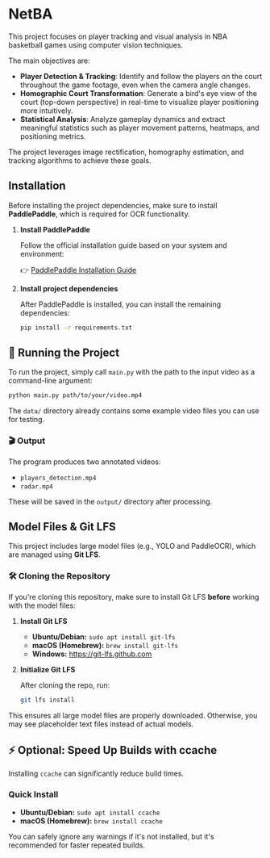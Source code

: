 # NetBA

This project focuses on player tracking and visual analysis in NBA basketball games using computer vision techniques. 

The main objectives are:

- **Player Detection & Tracking**: Identify and follow the players on the court throughout the game footage, even when the camera angle changes.
- **Homographic Court Transformation**: Generate a bird's eye view of the court (top-down perspective) in real-time to visualize player positioning more intuitively.
- **Statistical Analysis**: Analyze gameplay dynamics and extract meaningful statistics such as player movement patterns, heatmaps, and positioning metrics.

The project leverages image rectification, homography estimation, and tracking algorithms to achieve these goals.

## Installation

Before installing the project dependencies, make sure to install **PaddlePaddle**, which is required for OCR functionality.

1. **Install PaddlePaddle**

   Follow the official installation guide based on your system and environment:

   👉 [PaddlePaddle Installation Guide](https://www.paddlepaddle.org.cn/en/install/quick?docurl=undefined)

2. **Install project dependencies**

   After PaddlePaddle is installed, you can install the remaining dependencies:

   ```bash
   pip install -r requirements.txt
   ```

## 🚀 Running the Project

To run the project, simply call `main.py` with the path to the input video as a command-line argument:

```bash
python main.py path/to/your/video.mp4
```

The `data/` directory already contains some example video files you can use for testing.

### 🎬 Output

The program produces two annotated videos:
- `players_detection.mp4`
- `radar.mp4`

These will be saved in the `output/` directory after processing.

## Model Files & Git LFS

This project includes large model files (e.g., YOLO and PaddleOCR), which are managed using **Git LFS**.

### 🛠️ Cloning the Repository

If you're cloning this repository, make sure to install Git LFS **before** working with the model files:

1. **Install Git LFS**

   - **Ubuntu/Debian:** `sudo apt install git-lfs`
   - **macOS (Homebrew):** `brew install git-lfs`
   - **Windows:** https://git-lfs.github.com

2. **Initialize Git LFS**

   After cloning the repo, run:

   ```bash
   git lfs install
   ```

This ensures all large model files are properly downloaded. Otherwise, you may see placeholder text files instead of actual models.

## ⚡ Optional: Speed Up Builds with ccache

Installing `ccache` can significantly reduce build times.

### Quick Install

- **Ubuntu/Debian:** `sudo apt install ccache`
- **macOS (Homebrew):** `brew install ccache`

You can safely ignore any warnings if it's not installed, but it's recommended for faster repeated builds.
